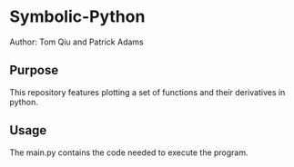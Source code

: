 # Symbolic-Python

Author: Tom Qiu and Patrick Adams

## Purpose

This repository features plotting a set of functions and their derivatives in python.

## Usage

The main.py contains the code needed to execute the program.
